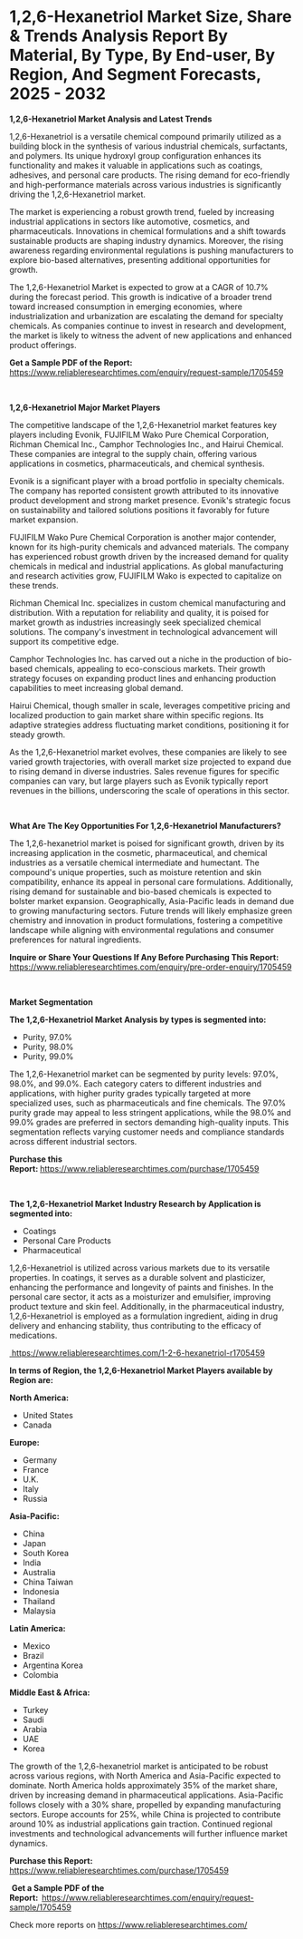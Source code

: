 <p><h1>1,2,6-Hexanetriol Market Size, Share & Trends Analysis Report By Material, By Type, By End-user, By Region, And Segment Forecasts, 2025 - 2032</h1></p><p><strong>1,2,6-Hexanetriol Market Analysis and Latest Trends</strong></p>
<p><p>1,2,6-Hexanetriol is a versatile chemical compound primarily utilized as a building block in the synthesis of various industrial chemicals, surfactants, and polymers. Its unique hydroxyl group configuration enhances its functionality and makes it valuable in applications such as coatings, adhesives, and personal care products. The rising demand for eco-friendly and high-performance materials across various industries is significantly driving the 1,2,6-Hexanetriol market.</p><p>The market is experiencing a robust growth trend, fueled by increasing industrial applications in sectors like automotive, cosmetics, and pharmaceuticals. Innovations in chemical formulations and a shift towards sustainable products are shaping industry dynamics. Moreover, the rising awareness regarding environmental regulations is pushing manufacturers to explore bio-based alternatives, presenting additional opportunities for growth.</p><p>The 1,2,6-Hexanetriol Market is expected to grow at a CAGR of 10.7% during the forecast period. This growth is indicative of a broader trend toward increased consumption in emerging economies, where industrialization and urbanization are escalating the demand for specialty chemicals. As companies continue to invest in research and development, the market is likely to witness the advent of new applications and enhanced product offerings.</p></p>
<p><strong>Get a Sample PDF of the Report:&nbsp;</strong> <a href="https://www.reliableresearchtimes.com/enquiry/request-sample/1705459?utm_campaign=3577&utm_medium=2&utm_source=Github&utm_content=ia&utm_term=27032025&utm_id=126-hexanetriol">https://www.reliableresearchtimes.com/enquiry/request-sample/1705459</a></p>
<p>&nbsp;</p>
<p><strong>1,2,6-Hexanetriol Major Market Players</strong></p>
<p><p>The competitive landscape of the 1,2,6-Hexanetriol market features key players including Evonik, FUJIFILM Wako Pure Chemical Corporation, Richman Chemical Inc., Camphor Technologies Inc., and Hairui Chemical. These companies are integral to the supply chain, offering various applications in cosmetics, pharmaceuticals, and chemical synthesis. </p><p>Evonik is a significant player with a broad portfolio in specialty chemicals. The company has reported consistent growth attributed to its innovative product development and strong market presence. Evonik's strategic focus on sustainability and tailored solutions positions it favorably for future market expansion.</p><p>FUJIFILM Wako Pure Chemical Corporation is another major contender, known for its high-purity chemicals and advanced materials. The company has experienced robust growth driven by the increased demand for quality chemicals in medical and industrial applications. As global manufacturing and research activities grow, FUJIFILM Wako is expected to capitalize on these trends.</p><p>Richman Chemical Inc. specializes in custom chemical manufacturing and distribution. With a reputation for reliability and quality, it is poised for market growth as industries increasingly seek specialized chemical solutions. The company's investment in technological advancement will support its competitive edge.</p><p>Camphor Technologies Inc. has carved out a niche in the production of bio-based chemicals, appealing to eco-conscious markets. Their growth strategy focuses on expanding product lines and enhancing production capabilities to meet increasing global demand.</p><p>Hairui Chemical, though smaller in scale, leverages competitive pricing and localized production to gain market share within specific regions. Its adaptive strategies address fluctuating market conditions, positioning it for steady growth.</p><p>As the 1,2,6-Hexanetriol market evolves, these companies are likely to see varied growth trajectories, with overall market size projected to expand due to rising demand in diverse industries. Sales revenue figures for specific companies can vary, but large players such as Evonik typically report revenues in the billions, underscoring the scale of operations in this sector.</p></p>
<p>&nbsp;</p>
<p><strong>What Are The Key Opportunities For 1,2,6-Hexanetriol Manufacturers?</strong></p>
<p><p>The 1,2,6-hexanetriol market is poised for significant growth, driven by its increasing application in the cosmetic, pharmaceutical, and chemical industries as a versatile chemical intermediate and humectant. The compound's unique properties, such as moisture retention and skin compatibility, enhance its appeal in personal care formulations. Additionally, rising demand for sustainable and bio-based chemicals is expected to bolster market expansion. Geographically, Asia-Pacific leads in demand due to growing manufacturing sectors. Future trends will likely emphasize green chemistry and innovation in product formulations, fostering a competitive landscape while aligning with environmental regulations and consumer preferences for natural ingredients.</p></p>
<p><strong>Inquire or Share Your Questions If Any Before Purchasing This Report:</strong> <a href="https://www.reliableresearchtimes.com/enquiry/pre-order-enquiry/1705459?utm_campaign=3577&utm_medium=2&utm_source=Github&utm_content=ia&utm_term=27032025&utm_id=126-hexanetriol">https://www.reliableresearchtimes.com/enquiry/pre-order-enquiry/1705459</a></p>
<p>&nbsp;</p>
<p><strong>Market Segmentation</strong></p>
<p><strong>The 1,2,6-Hexanetriol Market Analysis by types is segmented into:</strong></p>
<p><ul><li>Purity, 97.0%</li><li>Purity, 98.0%</li><li>Purity, 99.0%</li></ul></p>
<p><p>The 1,2,6-Hexanetriol market can be segmented by purity levels: 97.0%, 98.0%, and 99.0%. Each category caters to different industries and applications, with higher purity grades typically targeted at more specialized uses, such as pharmaceuticals and fine chemicals. The 97.0% purity grade may appeal to less stringent applications, while the 98.0% and 99.0% grades are preferred in sectors demanding high-quality inputs. This segmentation reflects varying customer needs and compliance standards across different industrial sectors.</p></p>
<p><strong>Purchase this Report:&nbsp;</strong><a href="https://www.reliableresearchtimes.com/purchase/1705459?utm_campaign=3577&utm_medium=2&utm_source=Github&utm_content=ia&utm_term=27032025&utm_id=126-hexanetriol">https://www.reliableresearchtimes.com/purchase/1705459</a></p>
<p>&nbsp;</p>
<p><strong>The 1,2,6-Hexanetriol Market Industry Research by Application is segmented into:</strong></p>
<p><ul><li>Coatings</li><li>Personal Care Products</li><li>Pharmaceutical</li></ul></p>
<p><p>1,2,6-Hexanetriol is utilized across various markets due to its versatile properties. In coatings, it serves as a durable solvent and plasticizer, enhancing the performance and longevity of paints and finishes. In the personal care sector, it acts as a moisturizer and emulsifier, improving product texture and skin feel. Additionally, in the pharmaceutical industry, 1,2,6-Hexanetriol is employed as a formulation ingredient, aiding in drug delivery and enhancing stability, thus contributing to the efficacy of medications.</p></p>
<p><a href="https://www.reliableresearchtimes.com/1-2-6-hexanetriol-r1705459?utm_campaign=3577&utm_medium=2&utm_source=Github&utm_content=ia&utm_term=27032025&utm_id=126-hexanetriol">&nbsp;https://www.reliableresearchtimes.com/1-2-6-hexanetriol-r1705459</a></p>
<p><strong>In terms of Region, the 1,2,6-Hexanetriol Market Players available by Region are:</strong></p>
<p>
    <p> <strong> North America: </strong>
        <ul>
            <li>United States</li>
            <li>Canada</li>
        </ul>
        </p> 
    <p> <strong> Europe: </strong>
        <ul>
            <li>Germany</li>
            <li>France</li>
            <li>U.K.</li>
            <li>Italy</li>
            <li>Russia</li>
        </ul>
        </p> 
    <p> <strong> Asia-Pacific: </strong>
        <ul>
            <li>China</li>
            <li>Japan</li>
            <li>South Korea</li>
            <li>India</li>
            <li>Australia</li>
            <li>China Taiwan</li>
            <li>Indonesia</li>
            <li>Thailand</li>
            <li>Malaysia</li>
        </ul>
        </p> 
    <p> <strong> Latin America: </strong>
        <ul>
            <li>Mexico</li>
            <li>Brazil</li>
            <li>Argentina Korea</li>
            <li>Colombia</li>
        </ul>
        </p> 
    <p> <strong> Middle East & Africa: </strong>
        <ul>
            <li>Turkey</li>
            <li>Saudi</li>
            <li>Arabia</li>
            <li>UAE</li>
            <li>Korea</li>
        </ul>
    </p>
    </p>
<p><p>The growth of the 1,2,6-hexanetriol market is anticipated to be robust across various regions, with North America and Asia-Pacific expected to dominate. North America holds approximately 35% of the market share, driven by increasing demand in pharmaceutical applications. Asia-Pacific follows closely with a 30% share, propelled by expanding manufacturing sectors. Europe accounts for 25%, while China is projected to contribute around 10% as industrial applications gain traction. Continued regional investments and technological advancements will further influence market dynamics.</p></p>
<p><strong>Purchase this Report: </strong><a href="https://www.reliableresearchtimes.com/purchase/1705459?utm_campaign=3577&utm_medium=2&utm_source=Github&utm_content=ia&utm_term=27032025&utm_id=126-hexanetriol">https://www.reliableresearchtimes.com/purchase/1705459</a></p>
<p>&nbsp;<strong>Get a Sample PDF of the Report:&nbsp;&nbsp;</strong><a href="https://www.reliableresearchtimes.com/enquiry/request-sample/1705459?utm_campaign=3577&utm_medium=2&utm_source=Github&utm_content=ia&utm_term=27032025&utm_id=126-hexanetriol">https://www.reliableresearchtimes.com/enquiry/request-sample/1705459</a></p>
<p><strong></strong></p>
<p>Check more reports on <a href="https://www.reliableresearchtimes.com/?utm_campaign=3577&utm_medium=2&utm_source=Github&utm_content=ia&utm_term=27032025&utm_id=126-hexanetriol">https://www.reliableresearchtimes.com/</a></p>